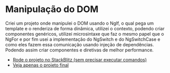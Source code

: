 # Manipulação do DOM
Criei um projeto onde manipulei o DOM usando o NgIf, o qual pega um template e o renderiza de forma dinâmica, utilizei o contexto, podendo criar componentes genéricos, utilizei microsintaxe que faz o mesmo papel que o NgFor e por fim usei a implementação do NgSwitch e do NgSwitchCase e como eles fazem essa comunicação usando injeção de dependências. Podendo assim criar componentes e diretivas de melhor performance. 

- [Rode o projeto no StackBlitz (sem precisar executar comandos)](https://stackblitz.com/edit/template-directives)
- [Veja apenas o projeto final](https://template-directives.stackblitz.io/)
